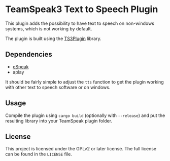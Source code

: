 TeamSpeak3 Text to Speech Plugin
================================

This plugin adds the possibility to have text to speech on non-windows systems,
which is not working by default.

The plugin is built using the [TS3Plugin](https://github.com/ReSpeak/rust-ts3plugin) library.

Dependencies
-----------
 - [eSpeak](http://espeak.sourceforge.net/)
 - aplay

It should be fairly simple to adjust the `tts` function to get the plugin
working with other text to speech software or on windows.

Usage
-----

Compile the plugin using `cargo build` (optionally with `--release`) and put
the resulting library into your TeamSpeak plugin folder.

License
-------
This project is licensed under the GPLv2 or later license. The full license can
be found in the `LICENSE` file.
